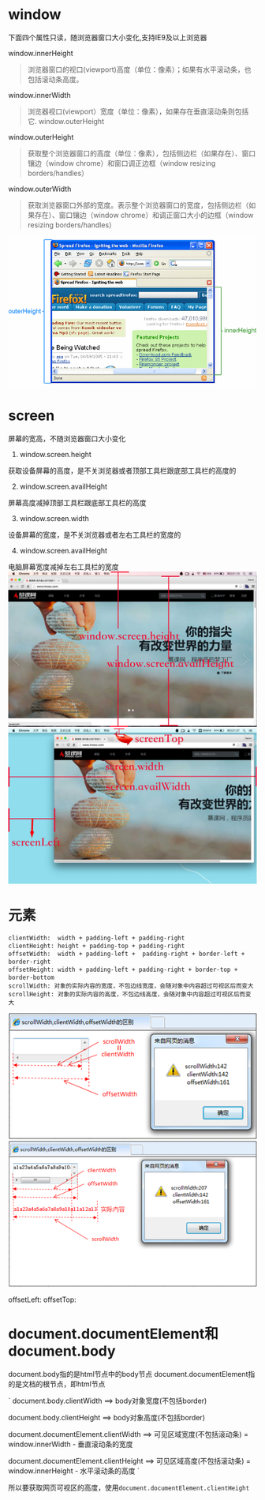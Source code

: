 # window
下面四个属性只读，随浏览器窗口大小变化,支持IE9及以上浏览器

window.innerHeight

>浏览器窗口的视口(viewport)高度（单位：像素）；如果有水平滚动条，也包括滚动条高度。


window.innerWidth

>浏览器视口(viewport）宽度（单位：像素），如果存在垂直滚动条则包括它.
window.outerHeight

window.outerHeight
> 获取整个浏览器窗口的高度（单位：像素），包括侧边栏（如果存在）、窗口镶边（window chrome）和窗口调正边框（window resizing borders/handles）


window.outerWidth 
>获取浏览器窗口外部的宽度。表示整个浏览器窗口的宽度，包括侧边栏（如果存在）、窗口镶边（window chrome）和调正窗口大小的边框（window resizing borders/handles）

![](./images/FirefoxInnerVsOuterHeight2.png)
# screen
屏幕的宽高，不随浏览器窗口大小变化
1. window.screen.height

获取设备屏幕的高度，是不关浏览器或者顶部工具栏跟底部工具栏的高度的

2. window.screen.availHeight

屏幕高度减掉顶部工具栏跟底部工具栏的高度

3. window.screen.width

设备屏幕的宽度，是不关浏览器或者左右工具栏的宽度的

4. window.screen.availHeight

电脑屏幕宽度减掉左右工具栏的宽度
![](./images/screen.jpg)
![](./images/swh.jpg)


# 元素
```
clientWidth:  width + padding-left + padding-right
clientHeight: height + padding-top + padding-right
offsetWidth:  width + padding-left +  padding-right + border-left + border-right
offsetHeight: width + padding-left + padding-right + border-top + border-bottom
scrollWidth: 对象的实际内容的宽度，不包边线宽度，会随对象中内容超过可视区后而变大
scrollHeight: 对象的实际内容的高度，不包边线高度，会随对象中内容超过可视区后而变大
```
![](./images/scrollWidth1.png)
![](./images/scrollWidth2.png)

offsetLeft:
offsetTop:

# document.documentElement和document.body
document.body指的是html节点中的body节点
document.documentElement指的是文档的根节点，即html节点

`
document.body.clientWidth ==> body对象宽度(不包括border)

document.body.clientHeight ==> body对象高度(不包括border)

document.documentElement.clientWidth ==> 可见区域宽度(不包括滚动条) = window.innerWidth - 垂直滚动条的宽度

document.documentElement.clientHeight ==> 可见区域高度(不包括滚动条) = window.innerHeight - 水平滚动条的高度
` 

所以要获取网页可视区的高度，使用`document.documentElement.clientHeight`

